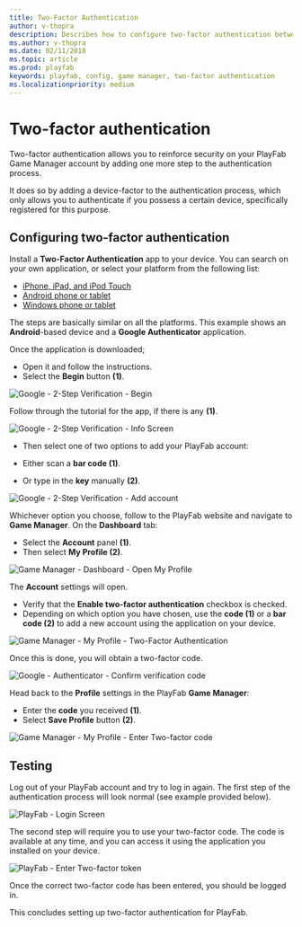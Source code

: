 ```yaml
---
title: Two-Factor Authentication
author: v-thopra
description: Describes how to configure two-factor authentication between a device with an authenticator app and PlayFab.
ms.author: v-thopra
ms.date: 02/11/2018
ms.topic: article
ms.prod: playfab
keywords: playfab, config, game manager, two-factor authentication
ms.localizationpriority: medium
---
```


# Two-factor authentication

Two-factor authentication allows you to reinforce security on your PlayFab Game Manager account by adding one more step to the authentication process.

It does so by adding a device-factor to the authentication process, which only allows you to authenticate if you possess a certain device, specifically registered for this purpose.

## Configuring two-factor authentication

Install a **Two-Factor Authentication** app to your device. You can search on your own application, or select your platform from the following list:

- [iPhone, iPad, and iPod Touch](https://itunes.apple.com/us/app/google-authenticator/id388497605?mt=8)
- [Android phone or tablet](https://play.google.com/store/apps/details?id=com.google.android.apps.authenticator2)
- [Windows phone or tablet](https://www.windowsphone.com/en-us/store/app/authenticator/e7994dbc-2336-4950-91ba-ca22d653759b)

The steps are basically similar on all the platforms. This example shows an **Android**-based device and a **Google Authenticator** application.

Once the application is downloaded;

- Open it and follow the instructions.
- Select the **Begin** button **(1)**.

![Google - 2-Step Verification - Begin](media/tutorials/google-2-step-verification-begin.png)  

Follow through the tutorial for the app, if there is any **(1)**.

![Google - 2-Step Verification - Info Screen](media/tutorials/google-2-step-verification-info-screen.png)  

- Then select one of two options to add your PlayFab account:

- Either scan a **bar code (1)**.
- Or type in the **key** manually **(2)**.

![Google - 2-Step Verification - Add account](media/tutorials/google-2-step-verification-add-account.png)  

Whichever option you choose, follow to the PlayFab website and navigate to **Game Manager**. On the **Dashboard** tab:

- Select the **Account** panel **(1)**.
- Then select **My Profile (2)**.

![Game Manager - Dashboard - Open My Profile](media/tutorials/game-manager-dashboard-open-my-profile.png)  

The **Account** settings will open.

- Verify that the **Enable two-factor authentication** checkbox is checked.
- Depending on which option you have chosen, use the **code (1)** or a **bar code (2)** to add a new account using the application on your device.

![Game Manager - My Profile - Two-Factor Authentication](media/tutorials/game-manager-my-profile-two-factor-authentication.png)  

Once this is done, you will obtain a two-factor code.

![Google - Authenticator - Confirm verification code](media/tutorials/google-authenticator-confirm-verification-code.png)

Head back to the **Profile** settings in the PlayFab **Game Manager**:

- Enter the **code** you received **(1)**.
- Select **Save Profile** button **(2)**.

![Game Manager - My Profile - Enter Two-factor code](media/tutorials/game-manager-my-profile-enter-two-factor-code.png)

## Testing

Log out of your PlayFab account and try to log in again. The first step of the authentication process will look normal (see example provided below).

![PlayFab - Login Screen](media/tutorials/playfab-login-screen.png)

The second step will require you to use your two-factor code. The code is available at any time, and you can access it using the application you installed on your device.

![PlayFab - Enter Two-factor token](media/tutorials/playfab-enter-two-factor-token.png)

Once the correct two-factor code has been entered, you should be logged in.

This concludes setting up two-factor authentication for PlayFab.
